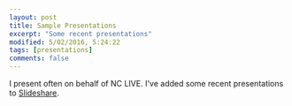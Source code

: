 ```yaml
---
layout: post
title: Sample Presentations
excerpt: "Some recent presentations"
modified: 5/02/2016, 5:24:22
tags: [presentations]
comments: false
---
```


I present often on behalf of NC LIVE. I've added some recent presentations to [Slideshare](http://www.slideshare.net/HeatherGreerKlein).

